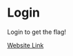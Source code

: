 # Login

Login to get the flag!

[Website Link](https://cyberunicorns.github.io/Intro-CTF-Challenges/c4/)
